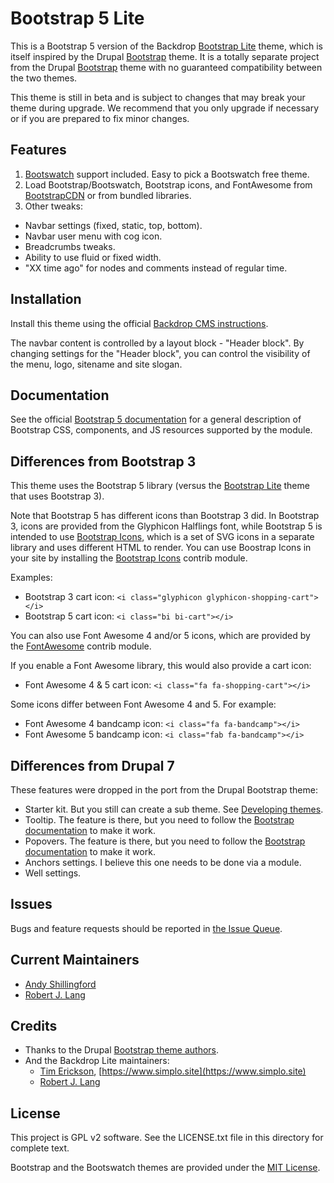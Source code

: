 Bootstrap 5 Lite
==============

This is a Bootstrap 5 version of the Backdrop [Bootstrap Lite](https://backdropcms.org/project/bootstrap_lite) theme, which is itself inspired by the Drupal [Bootstrap](https://www.drupal.org/project/bootstrap) theme. It is a totally separate project from the Drupal [Bootstrap](https://www.drupal.org/project/bootstrap) theme with no guaranteed compatibility between the two themes.

This theme is still in beta and is subject to changes that may break your theme during upgrade. We recommend that you only upgrade if necessary or if you are prepared to fix minor changes.

Features
--------

1. [Bootswatch](http://bootswatch.com) support included. Easy to pick a Bootswatch free theme.
2. Load Bootstrap/Bootswatch, Bootstrap icons, and FontAwesome from [BootstrapCDN](http://bootstrapcdn.com/) or from bundled libraries.
3. Other tweaks:
  - Navbar settings (fixed, static, top, bottom).
  - Navbar user menu with cog icon.
  - Breadcrumbs tweaks.
  - Ability to use fluid or fixed width.
  - "XX time ago" for nodes and comments instead of regular time.

Installation
------------


Install this theme using the official [Backdrop CMS instructions](https://backdropcms.org/guide/themes).

The navbar content is controlled by a layout block - "Header block". By changing settings for the "Header block", you can control the visibility of the menu, logo, sitename and site slogan.

Documentation
-------------

See the official [Bootstrap 5 documentation](https://getbootstrap.com/docs/5.1/getting-started/introduction/) for a general description of Bootstrap CSS, components, and JS resources supported by the module.

Differences from Bootstrap 3
----------------------------

This theme uses the Bootstrap 5 library (versus the [Bootstrap Lite](https://backdropcms.org/project/bootstrap_lite) theme that uses Bootstrap 3).

Note that Bootstrap 5 has different icons than Bootstrap 3 did. In Bootstrap 3, icons are provided from the Glyphicon Halflings font, while Bootstrap 5 is intended to use [Bootstrap Icons](https://icons.getbootstrap.com), which is a set of SVG icons in a separate library and uses different HTML to render. You can use Boostrap Icons in your site by installing the [Bootstrap Icons](https://backdropcms.org/project/bootstrap_icons) contrib module. 

Examples:

* Bootstrap 3 cart icon: `<i class="glyphicon glyphicon-shopping-cart"></i>`
* Bootstrap 5 cart icon: `<i class="bi bi-cart"></i>`

You can also use Font Awesome 4 and/or 5 icons, which are provided by the [FontAwesome](https://backdropcms.org/project/fontawesome) contrib module. 

If you enable a Font Awesome library, this would also provide a cart icon:

* Font Awesome 4 & 5 cart icon: `<i class="fa fa-shopping-cart"></i>`

Some icons differ between Font Awesome 4 and 5. For example:

* Font Awesome 4 bandcamp icon: `<i class="fa fa-bandcamp"></i>`
* Font Awesome 5 bandcamp icon: `<i class="fab fa-bandcamp"></i>`

Differences from Drupal 7
-------------------------

These features were dropped in the port from the Drupal Bootstrap theme:

  - Starter kit. But you still can create a sub theme. See [Developing themes](https://docs.backdropcms.org/documentation/developing-themes).
  - Tooltip. The feature is there, but you need to follow the [Bootstrap documentation](https://getbootstrap.com/docs/5.1/components/tooltips/) to make it work.
  - Popovers. The feature is there, but you need to follow the [Bootstrap documentation](https://getbootstrap.com/docs/5.1/components/popovers/) to make it work.
  - Anchors settings. I believe this one needs to be done via a module.
  - Well settings.

Issues
------

Bugs and feature requests should be reported in [the Issue Queue](https://github.com/backdrop-contrib/bootstrap5_lite/issues).

Current Maintainers
-------------------

- [Andy Shillingford](https://github.com/docwilmot)
- [ Robert J. Lang](https://github.com/bugfolder)

Credits
-------

- Thanks to the Drupal [Bootstrap theme authors](http://drupal.org/node/259843/committers).
- And the Backdrop Lite maintainers:
  - [Tim Erickson](https://github.com/stpaultim), [https://www.simplo.site](https://www.simplo.site)
  - [Robert J. Lang](https://github.com/bugfolder)


License
-------

This project is GPL v2 software. See the LICENSE.txt file in this directory for complete text.


Bootstrap and the Bootswatch themes are provided under the [MIT License](https://getbootstrap.com/docs/5.0/about/license/).
